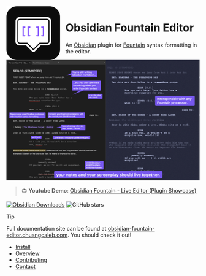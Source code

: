 <img align="left" width="140ch" style='margin-right:1em' src="docs/src/assets/obsidian-fountain-editor-logo.svg"/>

# Obsidian Fountain Editor

An [Obsidian](https://obsidian.md) plugin for [Fountain](https://fountain.io) syntax formatting in the editor.

[![banner](docs/src/assets/banner.png)](https://youtu.be/GORryaw32sI "Obsidian Fountain - Live Editor (Plugin Showcase)")

> 📺 **Youtube Demo**: [Obsidian Fountain - Live Editor (Plugin Showcase)](https://youtu.be/GORryaw32sI)

[![Obsidian Downloads](https://img.shields.io/badge/dynamic/json?logo=obsidian&color=%23483699&label=downloads&query=%24%5B%22fountain-editor%22%5D.downloads&url=https%3A%2F%2Fraw.githubusercontent.com%2Fobsidianmd%2Fobsidian-releases%2Fmaster%2Fcommunity-plugin-stats.json)](https://obsidian.md/plugins?id=fountain-editor) ![GitHub stars](https://img.shields.io/github/stars/chuangcaleb/obsidian-fountain-editor?logo=github&style=flat)

> [!TIP]
> Full documentation site can be found at [obsidian-fountain-editor.chuangcaleb.com](https://obsidian-fountain-editor.chuangcaleb.com). You should check it out!

- [Install](https://obsidian.md/plugins?search=fountain-editor)
- [Overview](docs/src/content/docs/start-here/overview.mdx)
- [Contributing](docs/src/content/docs/contributing/index.md)
- [Contact](docs/src/content/docs/contributing/contact.md)

